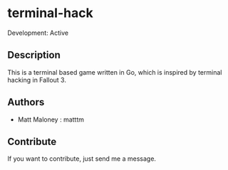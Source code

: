 # terminal-hack

Development: Active

## Description

This is a terminal based game written in Go, which is inspired by terminal hacking in Fallout 3.

## Authors

-   Matt Maloney : matttm

## Contribute

If you want to contribute, just send me a message.
